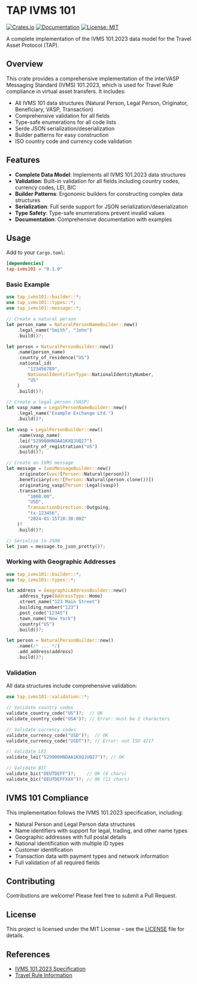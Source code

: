 # TAP IVMS 101

[![Crates.io](https://img.shields.io/crates/v/tap-ivms101.svg)](https://crates.io/crates/tap-ivms101)
[![Documentation](https://docs.rs/tap-ivms101/badge.svg)](https://docs.rs/tap-ivms101)
[![License: MIT](https://img.shields.io/badge/License-MIT-yellow.svg)](https://opensource.org/licenses/MIT)

A complete implementation of the IVMS 101.2023 data model for the Travel Asset Protocol (TAP).

## Overview

This crate provides a comprehensive implementation of the interVASP Messaging Standard (IVMS) 101.2023, which is used for Travel Rule compliance in virtual asset transfers. It includes:

- All IVMS 101 data structures (Natural Person, Legal Person, Originator, Beneficiary, VASP, Transaction)
- Comprehensive validation for all fields
- Type-safe enumerations for all code lists
- Serde JSON serialization/deserialization
- Builder patterns for easy construction
- ISO country code and currency code validation

## Features

- **Complete Data Model**: Implements all IVMS 101.2023 data structures
- **Validation**: Built-in validation for all fields including country codes, currency codes, LEI, BIC
- **Builder Patterns**: Ergonomic builders for constructing complex data structures
- **Serialization**: Full serde support for JSON serialization/deserialization
- **Type Safety**: Type-safe enumerations prevent invalid values
- **Documentation**: Comprehensive documentation with examples

## Usage

Add to your `Cargo.toml`:

```toml
[dependencies]
tap-ivms101 = "0.1.0"
```

### Basic Example

```rust
use tap_ivms101::builder::*;
use tap_ivms101::types::*;
use tap_ivms101::message::*;

// Create a natural person
let person_name = NaturalPersonNameBuilder::new()
    .legal_name("Smith", "John")
    .build()?;

let person = NaturalPersonBuilder::new()
    .name(person_name)
    .country_of_residence("US")
    .national_id(
        "123456789",
        NationalIdentifierType::NationalIdentityNumber,
        "US"
    )
    .build()?;

// Create a legal person (VASP)
let vasp_name = LegalPersonNameBuilder::new()
    .legal_name("Example Exchange Ltd.")
    .build()?;

let vasp = LegalPersonBuilder::new()
    .name(vasp_name)
    .lei("529900HNOAA1KXQJUQ27")
    .country_of_registration("US")
    .build()?;

// Create an IVMS message
let message = IvmsMessageBuilder::new()
    .originator(vec![Person::Natural(person)])
    .beneficiary(vec![Person::Natural(person.clone())])
    .originating_vasp(Person::Legal(vasp))
    .transaction(
        "1000.00",
        "USD",
        TransactionDirection::Outgoing,
        "tx-123456",
        "2024-01-15T10:30:00Z"
    )?
    .build()?;

// Serialize to JSON
let json = message.to_json_pretty()?;
```

### Working with Geographic Addresses

```rust
use tap_ivms101::builder::*;
use tap_ivms101::types::*;

let address = GeographicAddressBuilder::new()
    .address_type(AddressType::Home)
    .street_name("123 Main Street")
    .building_number("123")
    .post_code("12345")
    .town_name("New York")
    .country("US")
    .build()?;

let person = NaturalPersonBuilder::new()
    .name(/* ... */)
    .add_address(address)
    .build()?;
```

### Validation

All data structures include comprehensive validation:

```rust
use tap_ivms101::validation::*;

// Validate country codes
validate_country_code("US")?;  // OK
validate_country_code("USA")?; // Error: must be 2 characters

// Validate currency codes
validate_currency_code("USD")?;  // OK
validate_currency_code("USDT")?; // Error: not ISO 4217

// Validate LEI
validate_lei("529900HNOAA1KXQJUQ27")?; // OK

// Validate BIC
validate_bic("DEUTDEFF")?;    // OK (8 chars)
validate_bic("DEUTDEFFXXX")?; // OK (11 chars)
```

## IVMS 101 Compliance

This implementation follows the IVMS 101.2023 specification, including:

- Natural Person and Legal Person data structures
- Name identifiers with support for legal, trading, and other name types
- Geographic addresses with full postal details
- National identification with multiple ID types
- Customer identification
- Transaction data with payment types and network information
- Full validation of all required fields

## Contributing

Contributions are welcome! Please feel free to submit a Pull Request.

## License

This project is licensed under the MIT License - see the [LICENSE](../LICENSE) file for details.

## References

- [IVMS 101.2023 Specification](https://www.intervasp.org/)
- [Travel Rule Information](https://www.fatf-gafi.org/)
